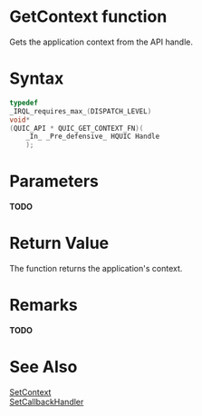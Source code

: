 GetContext function
======

Gets the application context from the API handle.

# Syntax

```C
typedef
_IRQL_requires_max_(DISPATCH_LEVEL)
void*
(QUIC_API * QUIC_GET_CONTEXT_FN)(
    _In_ _Pre_defensive_ HQUIC Handle
    );
```

# Parameters

**TODO**

# Return Value

The function returns the application's context.

# Remarks

**TODO**

# See Also

[SetContext](SetContext.md)<br>
[SetCallbackHandler](SetCallbackHandler.md)<br>
